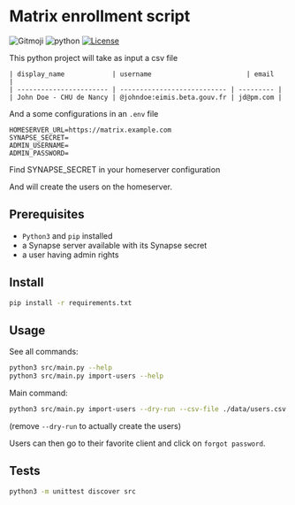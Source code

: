 # Matrix enrollment script

![Gitmoji](https://img.shields.io/badge/gitmoji-%20%F0%9F%98%9C%20%F0%9F%98%8D-FFDD67.svg)
![python](https://img.shields.io/badge/%20.-Python-3776AB?logo=Python)
[![License](https://img.shields.io/badge/License-MIT-blue.svg)](https://opensource.org/licenses/BSD-3-Clause)

This python project will take as input a csv file

```csv
| display_name            | username                        | email     |
| ----------------------- | --------------------------- | --------- |
| John Doe - CHU de Nancy | @johndoe:eimis.beta.gouv.fr | jd@pm.com |
```

And a some configurations in an `.env` file

```env
HOMESERVER_URL=https://matrix.example.com
SYNAPSE_SECRET=
ADMIN_USERNAME=
ADMIN_PASSWORD=
```

Find SYNAPSE_SECRET in your homeserver configuration

And will create the users on the homeserver.

## Prerequisites

- `Python3` and `pip` installed
- a Synapse server available with its Synapse secret
- a user having admin rights

## Install

```bash
pip install -r requirements.txt
```

## Usage

See all commands:

```bash
python3 src/main.py --help
python3 src/main.py import-users --help 
```

Main command:

```bash
python3 src/main.py import-users --dry-run --csv-file ./data/users.csv
```

(remove `--dry-run` to actually create the users)

Users can then go to their favorite client and click on `forgot password`.

## Tests

```bash
python3 -m unittest discover src
``````
